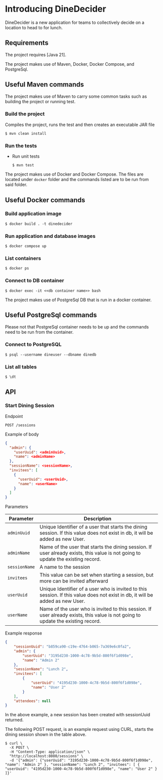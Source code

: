 # Introducing DineDecider

DineDecider is a new application for teams to collectively decide on a location to head to for lunch.

## Requirements

The project requires [Java 21].

The project makes use of Maven, Docker, Docker Compose, and PostgreSql.

## Useful Maven commands

The project makes use of Maven to carry some common tasks such as building the project or running test.

### Build the project

Compiles the project, runs the test and then creates an executable JAR file

```console
$ mvn clean install
```

### Run the tests

- Run unit tests

  ```console
  $ mvn test
  ```

The project makes use of Docker and Docker Compose. The files are located under `docker` folder and the commands listed are to be run from said folder.

## Useful Docker commands

### Build application image

```console
$ docker build . -t dinedecider
```

### Run application and database images
```console
$ docker compose up
```

### List containers
```console
$ docker ps
```

### Connect to DB container

```console
$ docker exec -it <<db container name>> bash
```

The project makes use of PostgreSql DB that is run in a docker container.

## Useful PostgreSql commands

Please not that PostgreSql container needs to be up and the commands need to be run from the container.

### Connect to PostgreSQL
```console
$ psql --username dineuser --dbname dinedb
```

### List all tables
```console
$ \dt
```

## API

### Start Dining Session

Endpoint

```text
POST /sessions
```

Example of body

```json
{
  "admin": {
    "userUuid": <adminUuid>,
    "name": <adminName>
  },
  "sessionName": <sessionName>,
  "invitees": [
    {
      "userUuid": <userUuid>,
      "name": <userName>
    }
  ]
}
```

Parameters

| Parameter     | Description                                                                                                                     |
|---------------|---------------------------------------------------------------------------------------------------------------------------------|
| `adminUuid`   | Unique Identifier of a user that starts the dining session. If this value does not exist in db, it will be added as new User.   |
| `adminName`   | Name of the user that starts the dining session. If user already exists, this value is not going to update the existing record. |
| `sessionName` | A name to the session                                                                                                           |
| `invitees`     | This value can be set when starting a session, but more can be invited afterward                                                |
|  `userUuid`   | Unique Identifier of a user who is invited to this session. If this value does not exist in db, it will be added as new User.   |
| `userName`   | Name of the user who is invited to this session. If user already exists, this value is not going to update the existing record. |                                                                                                                                |

Example response

```json
{
    "sessionUuid": "b859ca90-c19e-4764-b065-7a369e6c0fa2",
    "admin": {
        "userUuid": "3195d230-1000-4c78-9b5d-800f6f1d098e",
        "name": "Admin 2"
    },
    "sessionName": "Lunch 2",
    "invitees": [
        {
            "userUuid": "4195d230-1000-4c78-9b5d-800f6f1d098e",
            "name": "User 2"
        }
    ],
    "attendees": null
}
```

In the above example, a new session has been created with sessionUuid returned.

The following POST request, is an example request using CURL, starts the dining session shown in the table above.

```console
$ curl \
  -X POST \
  -H "Content-Type: application/json" \
  "http://localhost:8080/sessions" \
  -d '{"admin": {"userUuid": "3195d230-1000-4c78-9b5d-800f6f1d098e", "name": "Admin 2" }, "sessionName": "Lunch 2", "invitees": [ { "userUuid": "4195d230-1000-4c78-9b5d-800f6f1d098e", "name": "User 2" } ]}'
```


